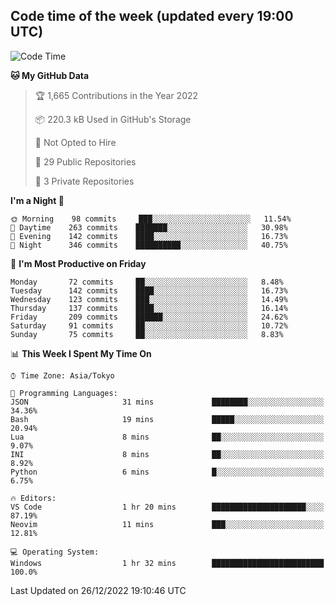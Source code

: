 ## Code time of the week (updated every 19:00 UTC)

<!--START_SECTION:waka-->
![Code Time](http://img.shields.io/badge/Code%20Time-1%2C455%20hrs%2026%20mins-blue)

**🐱 My GitHub Data** 

> 🏆 1,665 Contributions in the Year 2022
 > 
> 📦 220.3 kB Used in GitHub's Storage 
 > 
> 🚫 Not Opted to Hire
 > 
> 📜 29 Public Repositories 
 > 
> 🔑 3 Private Repositories  
 > 
**I'm a Night 🦉** 

```text
🌞 Morning    98 commits     ███░░░░░░░░░░░░░░░░░░░░░░   11.54% 
🌆 Daytime    263 commits    ███████░░░░░░░░░░░░░░░░░░   30.98% 
🌃 Evening    142 commits    ████░░░░░░░░░░░░░░░░░░░░░   16.73% 
🌙 Night      346 commits    ██████████░░░░░░░░░░░░░░░   40.75%

```
📅 **I'm Most Productive on Friday** 

```text
Monday       72 commits     ██░░░░░░░░░░░░░░░░░░░░░░░   8.48% 
Tuesday      142 commits    ████░░░░░░░░░░░░░░░░░░░░░   16.73% 
Wednesday    123 commits    ███░░░░░░░░░░░░░░░░░░░░░░   14.49% 
Thursday     137 commits    ████░░░░░░░░░░░░░░░░░░░░░   16.14% 
Friday       209 commits    ██████░░░░░░░░░░░░░░░░░░░   24.62% 
Saturday     91 commits     ██░░░░░░░░░░░░░░░░░░░░░░░   10.72% 
Sunday       75 commits     ██░░░░░░░░░░░░░░░░░░░░░░░   8.83%

```


📊 **This Week I Spent My Time On** 

```text
⌚︎ Time Zone: Asia/Tokyo

💬 Programming Languages: 
JSON                     31 mins             ████████░░░░░░░░░░░░░░░░░   34.36% 
Bash                     19 mins             █████░░░░░░░░░░░░░░░░░░░░   20.94% 
Lua                      8 mins              ██░░░░░░░░░░░░░░░░░░░░░░░   9.07% 
INI                      8 mins              ██░░░░░░░░░░░░░░░░░░░░░░░   8.92% 
Python                   6 mins              █░░░░░░░░░░░░░░░░░░░░░░░░   6.75%

🔥 Editors: 
VS Code                  1 hr 20 mins        █████████████████████░░░░   87.19% 
Neovim                   11 mins             ███░░░░░░░░░░░░░░░░░░░░░░   12.81%

💻 Operating System: 
Windows                  1 hr 32 mins        █████████████████████████   100.0%

```


 Last Updated on 26/12/2022 19:10:46 UTC
<!--END_SECTION:waka-->